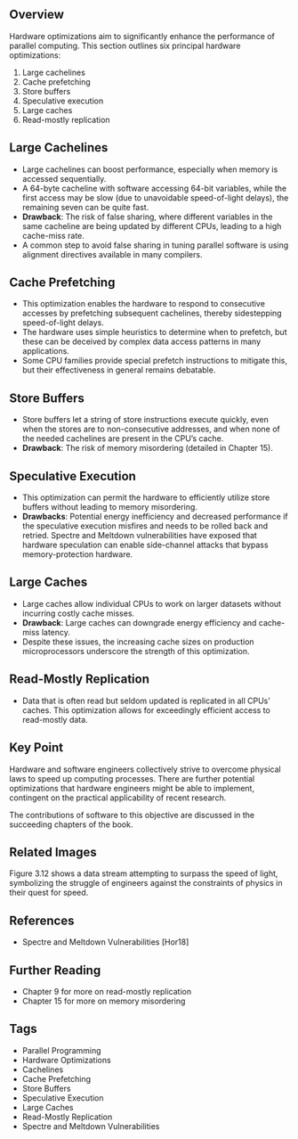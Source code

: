 ## Overview
Hardware optimizations aim to significantly enhance the performance of parallel computing. This section outlines six principal hardware optimizations:
1. Large cachelines
2. Cache prefetching
3. Store buffers
4. Speculative execution
5. Large caches
6. Read-mostly replication

## Large Cachelines

- Large cachelines can boost performance, especially when memory is accessed sequentially.
- A 64-byte cacheline with software accessing 64-bit variables, while the first access may be slow (due to unavoidable speed-of-light delays), the remaining seven can be quite fast.
- **Drawback**: The risk of false sharing, where different variables in the same cacheline are being updated by different CPUs, leading to a high cache-miss rate.
- A common step to avoid false sharing in tuning parallel software is using alignment directives available in many compilers.

## Cache Prefetching

- This optimization enables the hardware to respond to consecutive accesses by prefetching subsequent cachelines, thereby sidestepping speed-of-light delays.
- The hardware uses simple heuristics to determine when to prefetch, but these can be deceived by complex data access patterns in many applications.
- Some CPU families provide special prefetch instructions to mitigate this, but their effectiveness in general remains debatable.

## Store Buffers

- Store buffers let a string of store instructions execute quickly, even when the stores are to non-consecutive addresses, and when none of the needed cachelines are present in the CPU’s cache.
- **Drawback**: The risk of memory misordering (detailed in Chapter 15).

## Speculative Execution

- This optimization can permit the hardware to efficiently utilize store buffers without leading to memory misordering.
- **Drawbacks**: Potential energy inefficiency and decreased performance if the speculative execution misfires and needs to be rolled back and retried. Spectre and Meltdown vulnerabilities have exposed that hardware speculation can enable side-channel attacks that bypass memory-protection hardware.

## Large Caches

- Large caches allow individual CPUs to work on larger datasets without incurring costly cache misses.
- **Drawback**: Large caches can downgrade energy efficiency and cache-miss latency.
- Despite these issues, the increasing cache sizes on production microprocessors underscore the strength of this optimization.

## Read-Mostly Replication

- Data that is often read but seldom updated is replicated in all CPUs’ caches. This optimization allows for exceedingly efficient access to read-mostly data.

## Key Point

Hardware and software engineers collectively strive to overcome physical laws to speed up computing processes. There are further potential optimizations that hardware engineers might be able to implement, contingent on the practical applicability of recent research.

The contributions of software to this objective are discussed in the succeeding chapters of the book.

## Related Images
Figure 3.12 shows a data stream attempting to surpass the speed of light, symbolizing the struggle of engineers against the constraints of physics in their quest for speed.

## References
- Spectre and Meltdown Vulnerabilities [Hor18]
  
## Further Reading
- Chapter 9 for more on read-mostly replication
- Chapter 15 for more on memory misordering

## Tags
- Parallel Programming
- Hardware Optimizations
- Cachelines
- Cache Prefetching
- Store Buffers
- Speculative Execution
- Large Caches
- Read-Mostly Replication
- Spectre and Meltdown Vulnerabilities